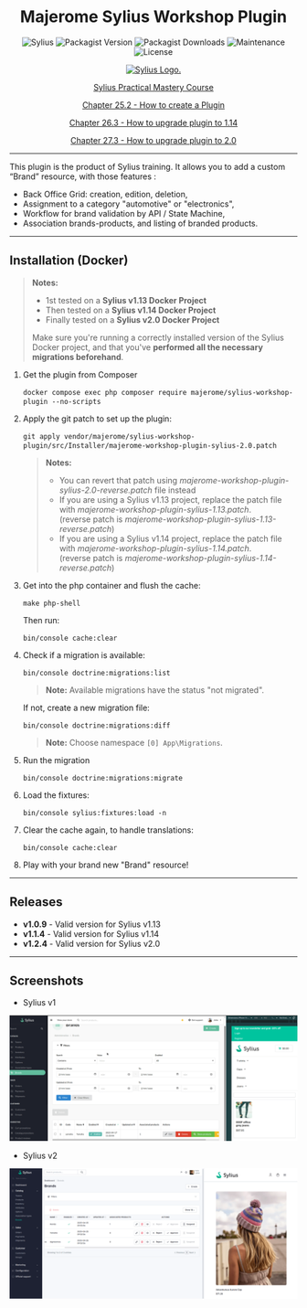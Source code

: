 <h1 align="center">Majerome Sylius Workshop Plugin</h1> 

<div align="center">

![Sylius](https://img.shields.io/badge/sylius-2.0-brightgreen)
![Packagist Version](https://img.shields.io/packagist/v/majerome/sylius-workshop-plugin)
![Packagist Downloads](https://img.shields.io/packagist/dt/majerome/sylius-workshop-plugin)
![Maintenance](https://img.shields.io/maintenance/no/2025)
![License](https://img.shields.io/badge/license-MIT-blue)

</div>

<p align="center">
    <a href="https://sylius.com" target="_blank">
        <picture>
          <source media="(prefers-color-scheme: dark)" srcset="https://media.sylius.com/sylius-logo-800-dark.png">
          <source media="(prefers-color-scheme: light)" srcset="https://media.sylius.com/sylius-logo-800.png">
          <img alt="Sylius Logo." src="https://media.sylius.com/sylius-logo-800.png">
        </picture>
    </a>
</p>
<div align="center">

[Sylius Practical Mastery Course](https://academy.sylius.com/course/sylius-practical-mastery-course/)

[Chapter 25.2 - How to create a Plugin](https://academy.sylius.com/lesson/25-2-how-to-create-a-plugin/)

[Chapter 26.3 - How to upgrade plugin to 1.14](https://academy.sylius.com/lesson/26-3-how-to-upgrade-plugin-to-1-14/)

[Chapter 27.3 - How to upgrade plugin to 2.0](https://academy.sylius.com/lesson/27-3-how-to-upgrade-plugin-to-2-0/)

</div>

---

<p>
This plugin is the product of Sylius training. 
It allows you to add a custom “Brand” resource, with those features :

- Back Office Grid: creation, edition, deletion,
- Assignment to a category "automotive" or "electronics",
- Workflow for brand validation by API / State Machine, 
- Association brands-products, and listing of branded products.
</p>

---

## Installation (Docker)

> **Notes:**
> - 1st tested on a **Sylius v1.13 Docker Project**
> - Then tested on a **Sylius v1.14 Docker Project**
> - Finally tested on a **Sylius v2.0 Docker Project**
>
> Make sure you're running a correctly installed version of the Sylius Docker project, and that you've **performed all
    the necessary migrations beforehand**.

1. Get the plugin from Composer
    ```
    docker compose exec php composer require majerome/sylius-workshop-plugin --no-scripts
    ```

2. Apply the git patch to set up the plugin:
    ```
    git apply vendor/majerome/sylius-workshop-plugin/src/Installer/majerome-workshop-plugin-sylius-2.0.patch
    ```

   > **Notes:**
   > - You can revert that patch using *majerome-workshop-plugin-sylius-2.0-reverse.patch* file instead
   > - If you are using a Sylius v1.13 project, replace the patch file with
       *majerome-workshop-plugin-sylius-1.13.patch*.
       <br>(reverse patch is *majerome-workshop-plugin-sylius-1.13-reverse.patch*)
   > - If you are using a Sylius v1.14 project, replace the patch file with
       *majerome-workshop-plugin-sylius-1.14.patch*.
       <br>(reverse patch is *majerome-workshop-plugin-sylius-1.14-reverse.patch*)

3. Get into the php container and flush the cache:
    ```
    make php-shell
    ```
    Then run:
    ```
    bin/console cache:clear
    ```

4. Check if a migration is available:
   ```
   bin/console doctrine:migrations:list
   ```
   > **Note:** Available migrations have the status "not migrated".

   If not, create a new migration file:
   ```
   bin/console doctrine:migrations:diff
   ```
   >**Note:** Choose namespace ```[0] App\Migrations```.

5. Run the migration
   ```
   bin/console doctrine:migrations:migrate
   ```

6. Load the fixtures:
    ```
    bin/console sylius:fixtures:load -n
    ```
   
7. Clear the cache again, to handle translations:
    ```
    bin/console cache:clear
    ```

8. Play with your brand new "Brand" resource! 

---

## Releases

- **v1.0.9** - Valid version for Sylius v1.13
- **v1.1.4** - Valid version for Sylius v1.14
- **v1.2.4** - Valid version for Sylius v2.0

---

## Screenshots

- Sylius v1

![Demo](https://raw.githubusercontent.com/majerome/sylius-workshop-plugin/master/docs/demo.png)

- Sylius v2

![Demo](https://raw.githubusercontent.com/majerome/sylius-workshop-plugin/master/docs/demo-2.png)
